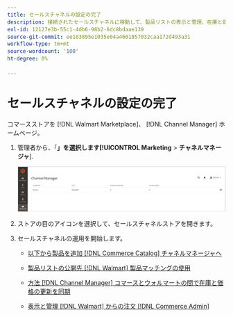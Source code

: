 ```yaml
---
title: セールスチャネルの設定の完了
description: 接続されたセールスチャネルに移動して、製品リストの表示と管理、在庫と価格の更新、注文の追跡を行います
exl-id: 12127e3b-55c1-4db6-98b2-6dc8bdaae139
source-git-commit: ee103895e1035e04a4601857032caa172d493a31
workflow-type: tm+mt
source-wordcount: '100'
ht-degree: 0%

---
```


# セールスチャネルの設定の完了

コマースストアを [!DNL Walmart Marketplace]、 [!DNL Channel Manager] ホームページ。

1. 管理者から、「**」を選択します&#x200B;[!UICONTROL Marketing** > **チャネルマネージャ**].

   ![チャネルマネージャーストアを管理](assets/channel-manager-setup-first-store.png)

1. ストアの目のアイコンを選択して、セールスチャネルストアを開きます。

1. セールスチャネルの運用を開始します。

   - [以下から製品を追加 [!DNL Commerce Catalog] チャネルマネージャへ](add-products-to-channel-store.md)

   - [製品リストの公開先 [!DNL Walmart] 製品マッチングの使用](publish-listings-to-marketplace.md)

   - [方法 [!DNL Channel Manager] コマースとウォルマートの間で在庫と価格の更新を同期](inventory-and-price-updates.md)

   - [表示と管理 [!DNL Walmart] からの注文 [!DNL Commerce Admin]](manage-orders.md)
